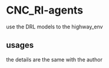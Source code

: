 # CNC_Rl-agents
use the DRL models to the highway_env 

## usages

the details are the same with the author
